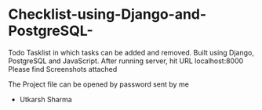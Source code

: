 # Checklist-using-Django-and-PostgreSQL-
Todo Tasklist in which tasks can be added and removed. Built using Django, PostgreSQL and JavaScript.
After running server, hit URL localhost:8000 
Please find Screenshots attached

The Project file can be opened by password sent by me
- Utkarsh Sharma
